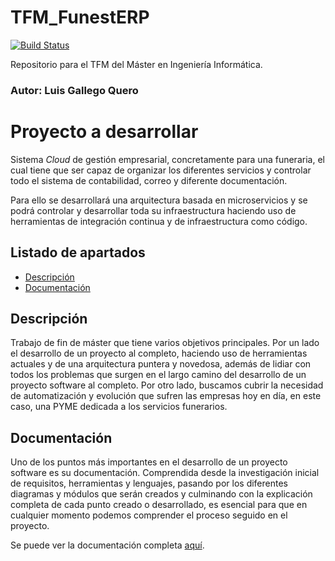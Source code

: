 # TFM_FunestERP

[![Build Status](https://travis-ci.com/luiisgallego/TFM_FunestERP.svg?branch=master)](https://travis-ci.com/luiisgallego/TFM_FunestERP)

Repositorio para el TFM del Máster en Ingeniería Informática.

### Autor: Luis Gallego Quero

# Proyecto a desarrollar

Sistema *Cloud* de gestión empresarial, concretamente para una funeraria, el cual tiene que ser capaz de organizar los diferentes servicios y controlar todo el sistema de contabilidad, correo y diferente documentación.

Para ello se desarrollará una arquitectura basada en microservicios y se podrá controlar y desarrollar toda su infraestructura haciendo uso de herramientas de integración continua y de infraestructura como código.

## Listado de apartados

- [Descripción](#descripcion)
- [Documentación](#documentacion)

## Descripción <a name="descripcion"></a>

Trabajo de fin de máster que tiene varios objetivos principales. Por un lado el desarrollo de un proyecto al completo, haciendo uso de herramientas actuales y de una arquitectura puntera y novedosa, además de lidiar con todos los problemas que surgen en el largo camino del desarrollo de un proyecto software al completo. Por otro lado, buscamos cubrir la necesidad de automatización y evolución que sufren las empresas hoy en día, en este caso, una PYME dedicada a los servicios funerarios.

## Documentación <a name="documentacion"></a>

Uno de los puntos más importantes en el desarrollo de un proyecto software es su documentación. Comprendida desde la investigación inicial de requisitos, herramientas y lenguajes, pasando por los diferentes diagramas y módulos que serán creados y culminando con la explicación completa de cada punto creado o desarrollado, es esencial para que en cualquier momento podemos comprender el proceso seguido en el proyecto. 

Se puede ver la documentación completa [aquí](docs/documentacion.md).
